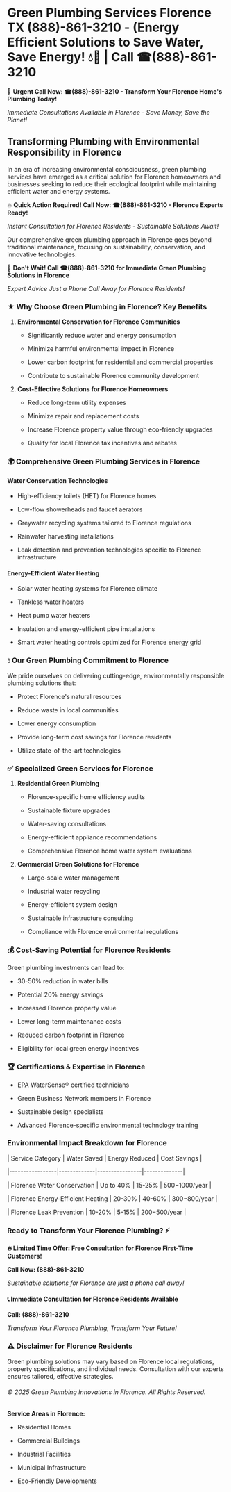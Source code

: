 # Green Plumbing Services Florence TX (888)-861-3210 - (Energy Efficient Solutions to Save Water, Save Energy! 💧🌿 | Call ☎(888)-861-3210

🚨 **Urgent Call Now: ☎(888)-861-3210 - Transform Your Florence Home's Plumbing Today!**
*Immediate Consultations Available in Florence - Save Money, Save the Planet!*

## Transforming Plumbing with Environmental Responsibility in Florence

In an era of increasing environmental consciousness, green plumbing services have emerged as a critical solution for Florence homeowners and businesses seeking to reduce their ecological footprint while maintaining efficient water and energy systems. 

🔥 **Quick Action Required! Call Now: ☎(888)-861-3210 - Florence Experts Ready!**
*Instant Consultation for Florence Residents - Sustainable Solutions Await!*

Our comprehensive green plumbing approach in Florence goes beyond traditional maintenance, focusing on sustainability, conservation, and innovative technologies.

🚨 **Don't Wait! Call ☎(888)-861-3210 for Immediate Green Plumbing Solutions in Florence**
*Expert Advice Just a Phone Call Away for Florence Residents!*

### ★ Why Choose Green Plumbing in Florence? Key Benefits

1. **Environmental Conservation for Florence Communities** 
   - Significantly reduce water and energy consumption
   - Minimize harmful environmental impact in Florence
   - Lower carbon footprint for residential and commercial properties
   - Contribute to sustainable Florence community development

2. **Cost-Effective Solutions for Florence Homeowners** 
   - Reduce long-term utility expenses
   - Minimize repair and replacement costs
   - Increase Florence property value through eco-friendly upgrades
   - Qualify for local Florence tax incentives and rebates

### 🌍 Comprehensive Green Plumbing Services in Florence

#### Water Conservation Technologies
- High-efficiency toilets (HET) for Florence homes
- Low-flow showerheads and faucet aerators
- Greywater recycling systems tailored to Florence regulations
- Rainwater harvesting installations
- Leak detection and prevention technologies specific to Florence infrastructure

#### Energy-Efficient Water Heating
- Solar water heating systems for Florence climate
- Tankless water heaters
- Heat pump water heaters
- Insulation and energy-efficient pipe installations
- Smart water heating controls optimized for Florence energy grid

### 💧 Our Green Plumbing Commitment to Florence

We pride ourselves on delivering cutting-edge, environmentally responsible plumbing solutions that:
- Protect Florence's natural resources
- Reduce waste in local communities
- Lower energy consumption
- Provide long-term cost savings for Florence residents
- Utilize state-of-the-art technologies

### ✅ Specialized Green Services for Florence

1. **Residential Green Plumbing**
   - Florence-specific home efficiency audits
   - Sustainable fixture upgrades
   - Water-saving consultations
   - Energy-efficient appliance recommendations
   - Comprehensive Florence home water system evaluations

2. **Commercial Green Solutions for Florence**
   - Large-scale water management
   - Industrial water recycling
   - Energy-efficient system design
   - Sustainable infrastructure consulting
   - Compliance with Florence environmental regulations

### 💰 Cost-Saving Potential for Florence Residents

Green plumbing investments can lead to:
- 30-50% reduction in water bills
- Potential 20% energy savings
- Increased Florence property value
- Lower long-term maintenance costs
- Reduced carbon footprint in Florence
- Eligibility for local green energy incentives

### 🏆 Certifications & Expertise in Florence

- EPA WaterSense® certified technicians
- Green Business Network members in Florence
- Sustainable design specialists
- Advanced Florence-specific environmental technology training

### Environmental Impact Breakdown for Florence

| Service Category | Water Saved | Energy Reduced | Cost Savings |
|-----------------|-------------|----------------|--------------|
| Florence Water Conservation | Up to 40% | 15-25% | $500-$1000/year |
| Florence Energy-Efficient Heating | 20-30% | 40-60% | $300-$800/year |
| Florence Leak Prevention | 10-20% | 5-15% | $200-$500/year |

### Ready to Transform Your Florence Plumbing? ⚡

**🔥 Limited Time Offer: Free Consultation for Florence First-Time Customers!**

**Call Now: (888)-861-3210**
*Sustainable solutions for Florence are just a phone call away!*

#### 📞 Immediate Consultation for Florence Residents Available

**Call: (888)-861-3210**
*Transform Your Florence Plumbing, Transform Your Future!*

### ⚠️ Disclaimer for Florence Residents

Green plumbing solutions may vary based on Florence local regulations, property specifications, and individual needs. Consultation with our experts ensures tailored, effective strategies.

###### © 2025 Green Plumbing Innovations in Florence. All Rights Reserved.

**Service Areas in Florence:** 
- Residential Homes
- Commercial Buildings
- Industrial Facilities
- Municipal Infrastructure
- Eco-Friendly Developments